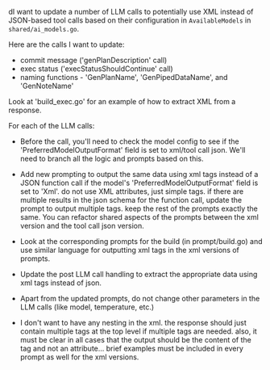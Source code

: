 dI want to update a number of LLM calls to potentially use XML instead of JSON-based tool calls based on their configuration in `AvailableModels` in `shared/ai_models.go`.

Here are the calls I want to update:

- commit message ('genPlanDescription' call)
- exec status ('execStatusShouldContinue' call) 
- naming functions - 'GenPlanName', 'GenPipedDataName', and 'GenNoteName'

Look at 'build_exec.go' for an example of how to extract XML from a response.

For each of the LLM calls:

- Before the call, you'll need to check the model config to see if the 'PreferredModelOutputFormat' field is set to xml/tool call json. We'll need to branch all the logic and prompts based on this.

- Add new prompting to output the same data using xml tags instead of a JSON function call if the model's 'PreferredModelOutputFormat' field is set to 'Xml'. do not use XML attributes, just simple tags. if there are multiple results in the json schema for the function call, update the prompt to output multiple tags. keep the rest of the prompts exactly the same. You can refactor shared aspects of the prompts between the xml version and the tool call json version.

- Look at the corresponding prompts for the build (in prompt/build.go) and use similar language for outputting xml tags in the xml versions of prompts.

- Update the post LLM call handling to extract the appropriate data using xml tags instead of json.

- Apart from the updated prompts, do not change other parameters in the LLM calls (like model, temperature, etc.)

- I don't want to have any nesting in the xml. the response should just contain multiple tags at the top level if multiple tags are needed. also, it must be clear in all cases that the output should be the content of the tag and not an attribute... brief examples must be included in every prompt as well for the xml versions.